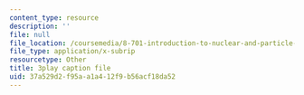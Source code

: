```yaml
---
content_type: resource
description: ''
file: null
file_location: /coursemedia/8-701-introduction-to-nuclear-and-particle-physics-fall-2020/37a529d2f95aa1a412f9b56acf18da52_B53W30-GJ10.srt
file_type: application/x-subrip
resourcetype: Other
title: 3play caption file
uid: 37a529d2-f95a-a1a4-12f9-b56acf18da52
---
```

